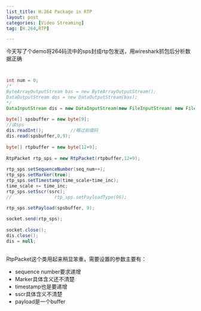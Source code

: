 ```yaml
---
list_title: H.264 Package in RTP
layout: post
categories: [Video Streaming]
tag: [H.264,RTP]

---
```


> 

今天写了个demo将264码流中的sps封成rtp包发送，用wireshark抓包后分析数据正确

```java


int num = 0;
/*    
ByteArrayOutputStream bas = new ByteArrayOutputStream();
DataOutputStream dos = new DataOutputStream(bas);
*/
DataInputStream dis = new DataInputStream(new FileInputStream( new File(SDcardPath,"newStream264.h264") ));
    
byte[] spsbuffer = new byte[9];
//读sps
dis.readInt();          //略过前缀码
dis.read(spsbuffer,0,9);            
   
byte[] rtpbuffer = new byte[12+9];
   
RtpPacket rtp_sps = new RtpPacket(rtpbuffer,12+9);
   
rtp_sps.setSequenceNumber(seq_num++);
rtp_sps.setMarker(true);
rtp_sps.setTimestamp(time_scale+time_inc);
time_scale += time_inc;
rtp_sps.setSscr(ssrc);
//                rtp_sps.setPayloadType(96);

rtp_sps.setPayload(spsbuffer, 9);
   
socket.send(rtp_sps);         
   
socket.close();
dis.close();
dis = null;
                  
```

RtpPacket这个类用起来稍显笨重，需要设置的参数主要有：

- sequence number要求递增
- Marker具体含义还不清楚
- timestamp也是要递增
- sscr具体含义不清楚
- payload是一个buffer
